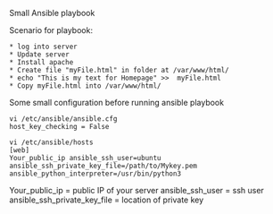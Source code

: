 Small Ansible playbook

Scenario for playbook:

    * log into server
    * Update server
    * Install apache
    * Create file "myFile.html" in folder at /var/www/html/
    * echo "This is my text for Homepage" >>  myFile.html
    * Copy myFile.html into /var/www/html/

Some small configuration before running ansible playbook

    vi /etc/ansible/ansible.cfg
    host_key_checking = False

    vi /etc/ansible/hosts
    [web]
    Your_public_ip ansible_ssh_user=ubuntu ansible_ssh_private_key_file=/path/to/Mykey.pem ansible_python_interpreter=/usr/bin/python3

Your_public_ip = public IP of your server 
ansible_ssh_user = ssh user 
ansible_ssh_private_key_file = location of private key 
